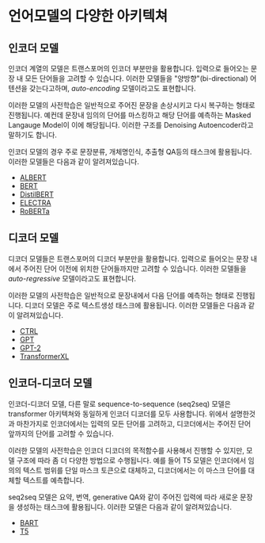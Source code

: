 # 언어모델의 다양한 아키텍쳐
## 인코더 모델
인코더 계열의 모델은 트랜스포머의 인코더 부분만을 활용합니다. 입력으로 들어오는 문장 내 모든 단어들을 고려할 수 있습니다. 이러한 모델들을 "양방향"(bi-directional) 어텐션을 갖는다고하며, *auto-encoding* 모델이라고도 표현합니다.

이러한 모델의 사전학습은 일반적으로 주어진 문장을 손상시키고 다시 복구하는 형태로 진행됩니다. 예컨데 문장내 임의의 단어를 마스킹하고 해당 단어를 예측하는 Masked Langauge Model이 이에 해당됩니다. 이러한 구조를 Denoising Autoencoder라고 말하기도 합니다.

인코더 모델의 경우 주로 문장분류, 개체명인식, 추출형 QA등의 태스크에 활용됩니다.
이러한 모델들은 다음과 같이 알려져있습니다.

- [ALBERT](https://huggingface.co/docs/transformers/model_doc/albert)
- [BERT](https://huggingface.co/docs/transformers/model_doc/bert)
- [DistilBERT](https://huggingface.co/docs/transformers/model_doc/distilbert)
- [ELECTRA](https://huggingface.co/docs/transformers/model_doc/electra)
- [RoBERTa](https://huggingface.co/docs/transformers/model_doc/roberta)

## 디코더 모델
디코더 모델들은 트랜스포머의 디코더 부분만을 활용합니다. 입력으로 들어오는 문장 내에서 주어진 단어 이전에 위치한 단어들까지만 고려할 수 있습니다. 이러한 모델들을 *auto-regressive* 모델이라고도 표현합니다.

이러한 모델의 사전학습은 일반적으로 문장내에서 다음 단어를 예측하는 형태로 진행됩니다.
디코더 모델은 주로 텍스트생성 태스크에 활용됩니다.
이러한 모델들은 다음과 같이 알려져있습니다.

- [CTRL](https://huggingface.co/docs/transformers/model_doc/ctrl)
- [GPT](https://huggingface.co/transformers/model_doc/gpt.html)
- [GPT-2](https://huggingface.co/docs/transformers/model_doc/gpt2)
- [TransformerXL](https://huggingface.co/docs/transformers/model_doc/transformerxl)

## 인코더-디코더 모델
인코더-디코더 모델, 다른 말로 sequence-to-sequence (seq2seq) 모델은 transformer 아키텍쳐와 동일하게 인코더 디코더를 모두 사용합니다. 위에서 설명한것과 마찬가지로 인코더에서는 입력의 모든 단어를 고려하고, 디코더에서는 주어진 단어 앞까지의 단어를 고려할 수 있습니다.

이러한 모델의 사전학습은 인코더 디코더의 목적함수를 사용해서 진행할 수 있지만, 모델 구조에 따라 좀 더 다양한 방법으로 수행됩니다. 예를 들어 T5 모델은 인코더에서 임의의 텍스트 범위를 단일 마스크 토큰으로 대체하고, 디코더에서는 이 마스크 단어를 대체할 텍스트를 예측합니다.

seq2seq 모델은 요약, 번역, generative QA와 같이 주어진 입력에 따라 새로운 문장을 생성하는 태스크에 활용됩니다.
이러한 모델은 다음과 같이 알려져있습니다.

- [BART](https://huggingface.co/docs/transformers/model_doc/bart)
- [T5](https://huggingface.co/docs/transformers/model_doc/t5)